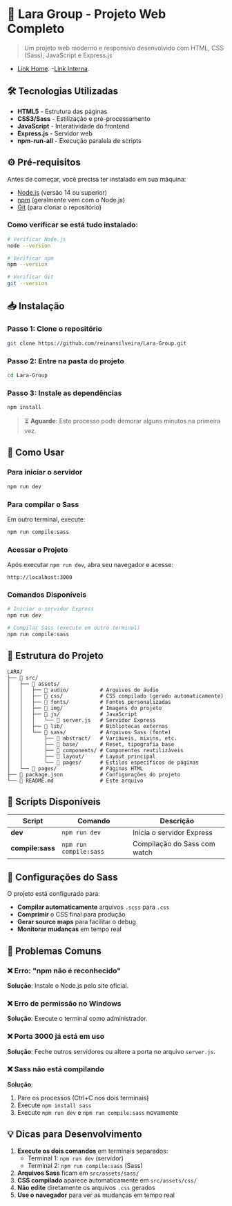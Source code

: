 # 🚀 Lara Group - Projeto Web Completo

> Um projeto web moderno e responsivo desenvolvido com HTML, CSS (Sass), JavaScript e Express.js
- [Link Home](https://lara-group-site.onrender.com/home.html).
-[Link Interna](https://lara-group-site.onrender.com/interna.html).

## 🛠️ Tecnologias Utilizadas

- **HTML5** - Estrutura das páginas
- **CSS3/Sass** - Estilização e pré-processamento
- **JavaScript** - Interatividade do frontend
- **Express.js** - Servidor web
- **npm-run-all** - Execução paralela de scripts

## ⚙️ Pré-requisitos

Antes de começar, você precisa ter instalado em sua máquina:

- [Node.js](https://nodejs.org/) (versão 14 ou superior)
- [npm](https://www.npmjs.com/) (geralmente vem com o Node.js)
- [Git](https://git-scm.com/) (para clonar o repositório)

### Como verificar se está tudo instalado:

```bash
# Verificar Node.js
node --version

# Verificar npm
npm --version

# Verificar Git
git --version
```

## 📥 Instalação

### Passo 1: Clone o repositório
```bash
git clone https://github.com/reinansilveira/Lara-Group.git
```

### Passo 2: Entre na pasta do projeto
```bash
cd Lara-Group
```

### Passo 3: Instale as dependências
```bash
npm install
```

> ⏳ **Aguarde**: Este processo pode demorar alguns minutos na primeira vez.

## 🚀 Como Usar

### Para iniciar o servidor

```bash
npm run dev
```

### Para compilar o Sass

Em outro terminal, execute:

```bash
npm run compile:sass
```

### Acessar o Projeto

Após executar `npm run dev`, abra seu navegador e acesse:
```
http://localhost:3000
```

### Comandos Disponíveis

```bash
# Iniciar o servidor Express
npm run dev

# Compilar Sass (execute em outro terminal)
npm run compile:sass
```

## 📁 Estrutura do Projeto

```
LARA/
├── 📁 src/
│   ├── 📁 assets/
│   │   ├── 📁 audio/          # Arquivos de áudio
│   │   ├── 📁 css/            # CSS compilado (gerado automaticamente)
│   │   ├── 📁 fonts/          # Fontes personalizadas
│   │   ├── 📁 img/            # Imagens do projeto
│   │   ├── 📁 js/             # JavaScript
│   │   │   └── 📄 server.js   # Servidor Express
│   │   ├── 📁 lib/            # Bibliotecas externas
│   │   └── 📁 sass/           # Arquivos Sass (fonte)
│   │       ├── 📁 abstract/   # Variáveis, mixins, etc.
│   │       ├── 📁 base/       # Reset, tipografia base
│   │       ├── 📁 components/ # Componentes reutilizáveis
│   │       ├── 📁 layout/     # Layout principal
│   │       └── 📁 pages/      # Estilos específicos de páginas
│   └── 📁 pages/              # Páginas HTML
├── 📄 package.json            # Configurações do projeto
└── 📄 README.md               # Este arquivo
```

## 📜 Scripts Disponíveis

| Script | Comando | Descrição |
|--------|---------|-----------|
| **dev** | `npm run dev` | Inicia o servidor Express |
| **compile:sass** | `npm run compile:sass` | Compilação do Sass com watch |

## 🔧 Configurações do Sass

O projeto está configurado para:
- **Compilar automaticamente** arquivos `.scss` para `.css`
- **Comprimir** o CSS final para produção
- **Gerar source maps** para facilitar o debug
- **Monitorar mudanças** em tempo real

## 🚨 Problemas Comuns

### ❌ Erro: "npm não é reconhecido"
**Solução**: Instale o Node.js pelo site oficial.

### ❌ Erro de permissão no Windows
**Solução**: Execute o terminal como administrador.

### ❌ Porta 3000 já está em uso
**Solução**: Feche outros servidores ou altere a porta no arquivo `server.js`.

### ❌ Sass não está compilando
**Solução**: 
1. Pare os processos (Ctrl+C nos dois terminais)
2. Execute `npm install sass`
3. Execute `npm run dev` e `npm run compile:sass` novamente

## 💡 Dicas para Desenvolvimento

1. **Execute os dois comandos** em terminais separados:
   - Terminal 1: `npm run dev` (servidor)
   - Terminal 2: `npm run compile:sass` (Sass)
2. **Arquivos Sass** ficam em `src/assets/sass/`
3. **CSS compilado** aparece automaticamente em `src/assets/css/`
4. **Não edite** diretamente os arquivos `.css` gerados
5. **Use o navegador** para ver as mudanças em tempo real


